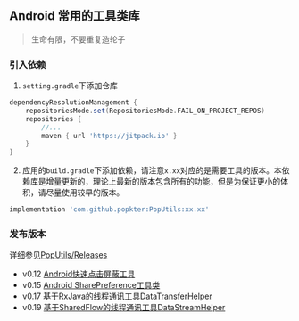 ## Android 常用的工具类库

> 生命有限，不要重复造轮子

### 引入依赖

1. `setting.gradle`下添加仓库

```groovy
dependencyResolutionManagement {
    repositoriesMode.set(RepositoriesMode.FAIL_ON_PROJECT_REPOS)
    repositories {
        //...
        maven { url 'https://jitpack.io' }
    }
}
```

2. 应用的`build.gradle`下添加依赖，请注意`x.xx`对应的是需要工具的版本。本依赖库是增量更新的，理论上最新的版本包含所有的功能，但是为保证更小的体积，请尽量使用较早的版本。

```groovy
implementation 'com.github.popkter:PopUtils:xx.xx'
```

### 发布版本

详细参见[PopUtils/Releases ](https://github.com/popkter/PopUtils/releases)

- v0.12  [Android快速点击屏蔽工具](https://github.com/popkter/PopUtils/releases/tag/v0.12)
- v0.15  [Android SharePreference工具类](https://github.com/popkter/PopUtils/releases/tag/v0.15)
- v0.17  [基于RxJava的线程通讯工具DataTransferHelper ](https://github.com/popkter/PopUtils/releases/tag/v0.17)
- v0.19  [基于SharedFlow的线程通讯工具DataStreamHelper](https://github.com/popkter/PopUtils/releases/tag/v0.18)


